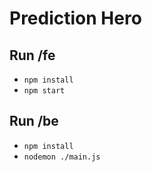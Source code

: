 # Prediction Hero

## Run /fe

* `npm install`
* `npm start`


## Run /be

* `npm install`
* `nodemon ./main.js`


